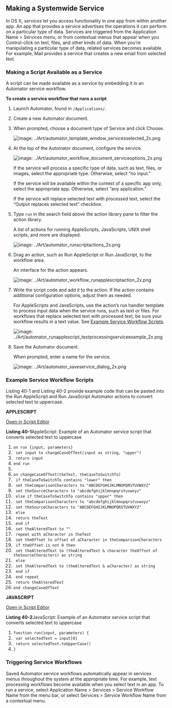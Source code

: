 <a id="//apple_ref/doc/uid/TP40016239-CH46"></a><a id="//apple_ref/doc/uid/TP40016239-CH46-SW1"></a>
<a id="//apple_ref/doc/uid/TP40016239-CH68"></a><a id="//apple_ref/doc/uid/TP40016239-CH68-SW1"></a>

## Making a Systemwide Service

In OS X, *services* let you access functionality in one app from within another app. An app that provides a service advertises the operations it can perform on a particular type of data. Services are triggered from the Application Name > Services menu, or from contextual menus that appear when you Control-click on text, files, and other kinds of data. When you’re manipulating a particular type of data, related services becomes available. For example, Mail provides a service that creates a new email from selected text.

<a id="//apple_ref/doc/uid/TP40016239-CH46-SW9"></a>

### Making a Script Available as a Service

A script can be made available as a service by embedding it in an Automator service workflow.

<a id="//apple_ref/doc/uid/TP40016239-CH46-SW10"></a>

**To create a service workflow that runs a script**

1. Launch Automator, found in `/Applications/`.
2. Create a new Automator document.
3. When prompted, choose a document type of Service and click Choose.

   <a id="//apple_ref/doc/uid/TP40016239-CH46-SW4"></a>

   ![image: ../Art/automator_template_window_servicesselected_2x.png](https://developer.apple.com/library/archive/mac-automation-scripting-guide/Art/automator_template_window_servicesselected_2x.png)
4. At the top of the Automator document, configure the service.

   <a id="//apple_ref/doc/uid/TP40016239-CH46-SW5"></a>

   ![image: ../Art/automator_workflow_document_serviceoptions_2x.png](https://developer.apple.com/library/archive/mac-automation-scripting-guide/Art/automator_workflow_document_serviceoptions_2x.png)

   If the service will process a specific type of data, such as text, files, or images, select the appropriate type. Otherwise, select “no input.”

   If the service will be available within the context of a specific app only, select the appropriate app. Otherwise, select “any application.”

   If the service will replace selected text with processed text, select the “Output replaces selected text” checkbox.
5. Type `run` in the search field above the action library pane to filter the action library.

   A list of actions for running AppleScripts, JavaScripts, UNIX shell scripts, and more are displayed.

   <a id="//apple_ref/doc/uid/TP40016239-CH46-SW6"></a>

   ![image: ../Art/automator_runscriptactions_2x.png](https://developer.apple.com/library/archive/mac-automation-scripting-guide/Art/automator_runscriptactions_2x.png)
6. Drag an action, such as Run AppleScript or Run JavaScript, to the workflow area.

   An interface for the action appears.

   <a id="//apple_ref/doc/uid/TP40016239-CH46-SW7"></a>

   ![image: ../Art/automator_workflow_runapplescriptaction_2x.png](https://developer.apple.com/library/archive/mac-automation-scripting-guide/Art/automator_workflow_runapplescriptaction_2x.png)
7. Write the script code and add it to the action. If the action contains additional configuration options, adjust them as needed.

   For AppleScripts and JavaScripts, use the action’s run handler template to process input data when the service runs, such as text or files. For workflows that replace selected text with processed text, be sure your workflow results in a text value. See [Example Service Workflow Scripts](#//apple_ref/doc/uid/TP40016239-CH46-SW12).

   <a id="//apple_ref/doc/uid/TP40016239-CH46-SW8"></a>

   ![image: ../Art/automator_runapplexcript_textprocessingserviceexample_2x.png](https://developer.apple.com/library/archive/mac-automation-scripting-guide/Art/automator_runapplexcript_textprocessingserviceexample_2x.png)
8. Save the Automator document.

   When prompted, enter a name for the service.

   <a id="//apple_ref/doc/uid/TP40016239-CH46-SW11"></a>

   ![image: ../Art/automator_saveservice_dialog_2x.png](https://developer.apple.com/library/archive/mac-automation-scripting-guide/Art/automator_saveservice_dialog_2x.png)

<a id="//apple_ref/doc/uid/TP40016239-CH46-SW12"></a>

### Example Service Workflow Scripts

Listing 40-1 and Listing 40-2 provide example code that can be pasted into the Run AppleScript and Run JavaScript Automator actions to convert selected text to uppercase.

**APPLESCRIPT**

[Open in Script Editor](https://developer.apple.com/library/archive/mac-automation-scripting-guide/applescript:/com.apple.scripteditor?action=new&name=Convert%20Text%20to%20Uppercase&script=on%20run%20%7Binput%2C%20parameters%7D%0D%20%20%20%20set%20input%20to%20changeCaseOfText%28input%20as%20string%2C%20%22upper%22%29%0D%20%20%20%20return%20input%0Dend%20run%0D%0Don%20changeCaseOfText%28theText%2C%20theCaseToSwitchTo%29%0D%20%20%20%20if%20theCaseToSwitchTo%20contains%20%22lower%22%20then%0D%20%20%20%20%20%20%20%20set%20theComparisonCharacters%20to%20%22ABCDEFGHIJKLMNOPQRSTUVWXYZ%22%0D%20%20%20%20%20%20%20%20set%20theSourceCharacters%20to%20%22abcdefghijklmnopqrstuvwxyz%22%0D%20%20%20%20else%20if%20theCaseToSwitchTo%20contains%20%22upper%22%20then%0D%20%20%20%20%20%20%20%20set%20theComparisonCharacters%20to%20%22abcdefghijklmnopqrstuvwxyz%22%0D%20%20%20%20%20%20%20%20set%20theSourceCharacters%20to%20%22ABCDEFGHIJKLMNOPQRSTUVWXYZ%22%0D%20%20%20%20else%0D%20%20%20%20%20%20%20%20return%20theText%0D%20%20%20%20end%20if%0D%20%20%20%20set%20theAlteredText%20to%20%22%22%0D%20%20%20%20repeat%20with%20aCharacter%20in%20theText%0D%20%20%20%20%20%20%20%20set%20theOffset%20to%20offset%20of%20aCharacter%20in%20theComparisonCharacters%0D%20%20%20%20%20%20%20%20if%20theOffset%20is%20not%200%20then%0D%20%20%20%20%20%20%20%20%20%20%20%20set%20theAlteredText%20to%20%28theAlteredText%20%26%20character%20theOffset%20of%20theSourceCharacters%29%20as%20string%0D%20%20%20%20%20%20%20%20else%0D%20%20%20%20%20%20%20%20%20%20%20%20set%20theAlteredText%20to%20%28theAlteredText%20%26%20aCharacter%29%20as%20string%0D%20%20%20%20%20%20%20%20end%20if%0D%20%20%20%20end%20repeat%0D%20%20%20%20return%20theAlteredText%0Dend%20changeCaseOfText%0D)

<a id="//apple_ref/doc/uid/TP40016239-CH46-SW2"></a>
**Listing 40-1**AppleScript: Example of an Automator service script that converts selected text to uppercase

1. `on run {input, parameters}`
2. ` set input to changeCaseOfText(input as string, "upper")`
3. ` return input`
4. `end run`
5. ` `
6. `on changeCaseOfText(theText, theCaseToSwitchTo)`
7. ` if theCaseToSwitchTo contains "lower" then`
8. ` set theComparisonCharacters to "ABCDEFGHIJKLMNOPQRSTUVWXYZ"`
9. ` set theSourceCharacters to "abcdefghijklmnopqrstuvwxyz"`
10. ` else if theCaseToSwitchTo contains "upper" then`
11. ` set theComparisonCharacters to "abcdefghijklmnopqrstuvwxyz"`
12. ` set theSourceCharacters to "ABCDEFGHIJKLMNOPQRSTUVWXYZ"`
13. ` else`
14. ` return theText`
15. ` end if`
16. ` set theAlteredText to ""`
17. ` repeat with aCharacter in theText`
18. ` set theOffset to offset of aCharacter in theComparisonCharacters`
19. ` if theOffset is not 0 then`
20. ` set theAlteredText to (theAlteredText & character theOffset of theSourceCharacters) as string`
21. ` else`
22. ` set theAlteredText to (theAlteredText & aCharacter) as string`
23. ` end if`
24. ` end repeat`
25. ` return theAlteredText`
26. `end changeCaseOfText`

**JAVASCRIPT**

[Open in Script Editor](https://developer.apple.com/library/archive/mac-automation-scripting-guide/applescript:/com.apple.scripteditor?action=new&name=Convert%20Text%20to%20Uppercase&script=function%20run%28input%2C%20parameters%29%20%7B%0A%20%20%20%20var%20selectedText%20%3D%20input%5B0%5D%0A%20%20%20%20return%20selectedText.toUpperCase%28%29%0A%7D)

<a id="//apple_ref/doc/uid/TP40016239-CH46-SW3"></a>
**Listing 40-2**JavaScript: Example of an Automator service script that converts selected text to uppercase

1. `function run(input, parameters) {`
2. ` var selectedText = input[0]`
3. ` return selectedText.toUpperCase()`
4. `}`

<a id="//apple_ref/doc/uid/TP40016239-CH46-SW13"></a>

### Triggering Service Workflows

Saved Automator service workflows automatically appear in services menus throughout the system at the appropriate time. For example, text processing workflows become available when you select text in an app. To run a service, select Application Name > Services > Service Workflow Name from the menu bar, or select Services > Service Workflow Name from a contextual menu.
